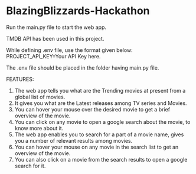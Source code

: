 # BlazingBlizzards-Hackathon

Run the main.py file to start the web app.

TMDB API has been used in this project.

While defining .env file, use the format given below:
PROJECT_API_KEY=Your API Key here.

The .env file should be placed in the folder having main.py file.

FEATURES:
1) The web app tells you what are the Trending movies at present from a global list of movies.
2) It gives you what are the Latest releases among TV series and Movies.
3) You can hover your mouse over the desired movie to get a brief overview of the movie.
4) You can click on any movie to open a google search about the movie, to know more about it.
5) The web app enables you to search for a part of a movie name, gives you a number of relevant results
   among movies. 
6) You can hover your mouse on any movie in the search list to get an overview of the movie.
7) You can also click on a movie from the search results to open a google search for it.
